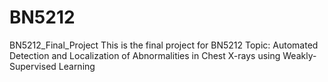 # BN5212
BN5212_Final_Project
This is the final project for BN5212
Topic: Automated Detection and Localization of Abnormalities in Chest X-rays using Weakly-Supervised Learning
